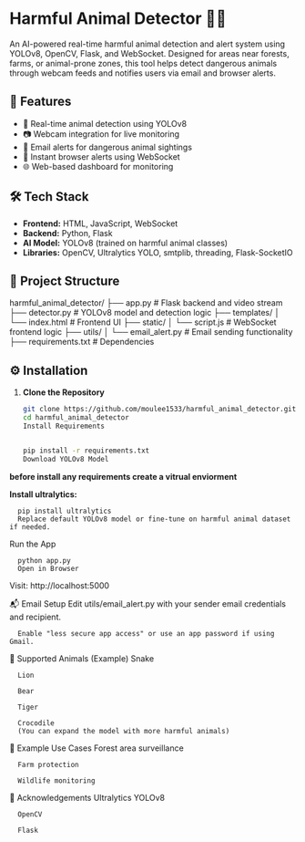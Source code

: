 # Harmful Animal Detector 🐍🦁

An AI-powered real-time harmful animal detection and alert system using YOLOv8, OpenCV, Flask, and WebSocket. Designed for areas near forests, farms, or animal-prone zones, this tool helps detect dangerous animals through webcam feeds and notifies users via email and browser alerts.

## 🔧 Features

- 🧠 Real-time animal detection using YOLOv8
- 📷 Webcam integration for live monitoring
- 📩 Email alerts for dangerous animal sightings
- 🔔 Instant browser alerts using WebSocket
- 🌐 Web-based dashboard for monitoring

## 🛠️ Tech Stack

- **Frontend:** HTML, JavaScript, WebSocket
- **Backend:** Python, Flask
- **AI Model:** YOLOv8 (trained on harmful animal classes)
- **Libraries:** OpenCV, Ultralytics YOLO, smtplib, threading, Flask-SocketIO

## 📁 Project Structure

harmful_animal_detector/
├── app.py # Flask backend and video stream
├── detector.py # YOLOv8 model and detection logic
├── templates/
│ └── index.html # Frontend UI
├── static/
│ └── script.js # WebSocket frontend logic
├── utils/
│ └── email_alert.py # Email sending functionality
├── requirements.txt # Dependencies


## ⚙️ Installation

1. **Clone the Repository**
   ```bash
   git clone https://github.com/moulee1533/harmful_animal_detector.git
   cd harmful_animal_detector
   Install Requirements


   pip install -r requirements.txt
   Download YOLOv8 Model

**before install any requirements create a vitrual enviorment**


**Install ultralytics:**
   
      pip install ultralytics
      Replace default YOLOv8 model or fine-tune on harmful animal dataset if needed.

Run the App

      
      python app.py
      Open in Browser

Visit: http://localhost:5000

📬 Email Setup
      Edit utils/email_alert.py with your sender email credentials and recipient.
      
      Enable "less secure app access" or use an app password if using Gmail.

📸 Supported Animals (Example)
      Snake
      
      Lion
      
      Bear
      
      Tiger
      
      Crocodile
      (You can expand the model with more harmful animals)
   
   🧪 Example Use Cases
      Forest area surveillance
      
      Farm protection
      
      Wildlife monitoring

🙌 Acknowledgements
      Ultralytics YOLOv8
      
      OpenCV
      
      Flask
